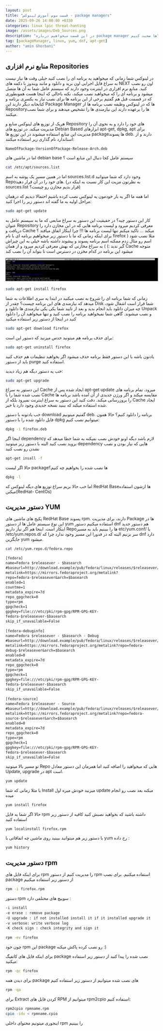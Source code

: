 ```yaml
---
layout: post
title: "قسمت سوم آموزش لینوکس - package managers"
date: 2025-09-26 14:00:00 +0330
categories: linux lpic threat-hunting
image: /assets/images/Deb_Sources.png
description: "در این قسمت میخواهیم درباره package manager ها صحبت کنیم"
tag: [packageManager, linux, yum, dnf, apt-get]
author: "amin Ghorbani"
---
```

## منابع نرم افزاری Repositories

در لینوکس شما زمانی که میخواهید یه برنامه ای را نصب کنید خیلی وقت ها نیاز نیست به سراغ فایل اجرایی اون برید و دانلود و مانند ویندوز با دکمه های NEXT اون رو نصب کنید. منابع نرم افزاری در اینترنت وجود دارند که سیستم عامل شما به آن ها متصل میشود و برنامه ای را که میخواهید نصب میکند، نکته باحالی که اینجا هست همونطوری که در قسمت قبل هم گفتیم برخی از این برنامه ها برای نصب نیاز به یکسری برنامه و کتابخانه دیگر دارند این Package Manager ها که در لینوکس وظیفه نصب برنامه ها از Repositoryها را برعهده دارند این نیازمندی ها را تشخیص میدهند و برای شما نصب میکنند.

هریک از توزیع های لینوکس منابع و Repository های خود را دارد و به نحوی آن را مدیریت میکند.
در توزیع های Debian Based ابزارهای apt-get, dpkg, apt برای مدیریت این منابع استفاده میشوند در این توزیع ها packageها پسوند deb.  دارند و از استاندارد نام گذاری زیر استفاده میکنند:

```bash
NameOfPackage-VersionOfPackage-Release-Arch.deb
```

اما در ماشین های debian base سیستم عامل کجا دنبال این منابع است ؟

```bash
cat /etc/apt/sources.list
```

اما در همین مسیر یک پوشه به اسم sources.list.d وجود دارد که شما میتوانید Repoهای خود را در آن قرار دهید. (به نظرتون مزیت این کار نسبت به اینکه در sources.list قرار بدیم مخازن رو چیست؟)



اما همه ما اگر یه بار خودمون یه لینوکس نصب کرده باشیم احتمالا دیدیم که درهمان مراحل اولیه به ما گفته اند دستور زیر را اجرا کنید:

```bash
sudo apt-get update
```

کار این دستور چیه؟ در حقیقیت این دستور به سراغ منابعی که ما به سیستم عامل به عنوان Repository معرفی کردیم میرود و لیست برنامه هایی که در این مخازن دارد را دریافت و Cache میکند ... تاکید میکنم تنها لیست برنامه ها !!! چرا اینکار اتفاق میافتد ؟ برای اینکه زمانی که ما با دستور زیر میخواهیم برنامه ای با نام firefox مثلا نصب شود ( اسم رو مثال زدم ممکنه اسم برنامه پسوند و پیشوند داشته باشه خیلی به این چیزاش گیر ندید :) ) به سراغ مخازنی که بهش معرفی کردیم میرود و از همان Cache متوجه میشود این برنامه در کدام مخزن در دسترس است تا بتواند آن را نصب کند

![تصویر دستور Deb_Sources](/assets/images/Deb_Sources.png)




```bash
sudo apt-get install firefox
```

زمانی که شما برنامه ای را شروع به نصب میکنید در ابتدا یه سری اطلاعات به شما میدهد که نیازمندی های این برنامه چیست؟ چقدر از Disk  شما قرار است اشغال شود، چه میزان دانلود باید انجام بدید و بعد از تایید شما یکی یکی نیازمندی ها دانلود و Unpack و نصب میشوند.
گاهی شما نمیخواهید برنامه را نصب کنید و تنها میخواهید آن را دانلود کنید در اینجا از دستور زیر استفاده میکنید

```bash
sudo apt-get download firefox
```

برای حذف برنامه هم میتونید حدس میزنید که دستور این است: 

```bash
sudo apt-get uninstall firefox
```
یادتون باشه با این دستور فقط برنامه حذف میشود اگر بخواهید تنظیمات هم حذف کنید باید از دستور purge استفاده کنید.

خب یه دستور دیگه هم زیاد دیدید:

```bash
sudo apt-get upgrade
```

این دستور به سراغ Cache ایجاد شده پس از apt-get update میرود، تمام برنامه های نصب شده شما را با Cache مقایسه میکند و اگر ورژن جدیدی از آن آمده باشد برنامه ها را بروزرسانی میکند.
دقت کنید این دستور به سراغ اینترنت نمیرود بلکه از Cache ایجاد شده استفاده میکند که ببنید نسخه جدیدی وچود دارد یا خیر.

خب یادتونه با دستور download گفتیم میتونیم deb. برنامه را دانلود کنیم؟ حالا همون فایل دانلود شده را با دستور dpkg میتوانیم نصب کنیم:

```bash
dpkg -i firefox.deb
```
اینجا اگر dependency لازم باشد دیگه اونو خودش نصب نمیکنه به شما خطا میدهد که بروید نصب کنید البته با دستور زیر میتونید dependency هایی که نیاز بودن و نصب نشدن رو نصب کنید

```bash
apt-get insall -f
```

حالا اگر لیست packageها نصب شده را بخواهیم چه کنیم؟

```bash
dpkg -l
```


اما خب حالا بریم سراغ توزیع های دیگه لینوکس که RedHat Baseها ازشون استفاده میکنن(RedHat- CentOs)

## دستور مدیریت YUM
 پکیج های ماشین های RedHat Base پسوند rpm. دارند، برای مدیریت Package ها در این نوع سیستم عامل ها از دستور yum استفاده میکنیم دستور dnf هم دستور جدید اینکار است.
اینجا هم اگر نیاز داریم Repoها را ببینیم باید به مسیر etc/yum.conf/ یا /etc/yum.repos.d/  سر بزنیم البته که در فدورا این مسیر وجود ندارد چرا که dnf دارد جایگزین yum میشود.

 ```bash
 cat /etc/yum.repo.d/fedora.repo
 ```
 
 ```result
 [fedora]
name=Fedora $releasever - $basearch
#baseurl=http://download.example/pub/fedora/linux/releases/$releasever/Everything/$basearch/os/
metalink=https://mirrors.fedoraproject.org/metalink?repo=fedora-$releasever&arch=$basearch
enabled=1
countme=1
metadata_expire=7d
repo_gpgcheck=0
type=rpm
gpgcheck=1
gpgkey=file:///etc/pki/rpm-gpg/RPM-GPG-KEY-fedora-$releasever-$basearch
skip_if_unavailable=False

[fedora-debuginfo]
name=Fedora $releasever - $basearch - Debug
#baseurl=http://download.example/pub/fedora/linux/releases/$releasever/Everything/$basearch/debug/tree/
metalink=https://mirrors.fedoraproject.org/metalink?repo=fedora-debug-$releasever&arch=$basearch
enabled=0
metadata_expire=7d
repo_gpgcheck=0
type=rpm
gpgcheck=1
gpgkey=file:///etc/pki/rpm-gpg/RPM-GPG-KEY-fedora-$releasever-$basearch
skip_if_unavailable=False

[fedora-source]
name=Fedora $releasever - Source
#baseurl=http://download.example/pub/fedora/linux/releases/$releasever/Everything/source/tree/
metalink=https://mirrors.fedoraproject.org/metalink?repo=fedora-source-$releasever&arch=$basearch
enabled=0
metadata_expire=7d
repo_gpgcheck=0
type=rpm
gpgcheck=1
gpgkey=file:///etc/pki/rpm-gpg/RPM-GPG-KEY-fedora-$releasever-$basearch
skip_if_unavailable=False
 ```
 تو مسیر بالا میتونید Repo هایی که میخواهید را اضافه کنید اما همزمان این دستور معادل Update, upgrade در apt است.
 
```bash
yum update
```

یا مثلا زمانی که شما Install میزنید خودش میره اول update میکنه بعد نصب رو انجام میده

```bash
yum install firefox 
```
حالا اگر شما یه فایل rpm داشته باشید که بخواهید نصبش کنید کافیه از دستور زیر استفاده کنید

```bash
yum localinstall firefox.rpm
```

با دستور زیر هم میتوانید ببینید روی ماشین چه اتفاقاتی با yum رخ داده :

```bash
yum history
```



## دستور مدیریت rpm

برای اینکه فایل های rpm را مدیریت کنیم از دستور rpm استفاده میکنیم. برای نصب package از دستور زیر استفاده میکنیم

```bash
rpm -i firefox.rpm
```

دستور rpm سوییچ های مختلفی دارد :

```bash
-i install
-e erase : remove package
-U upgrade : if not installed install it if it installed upgrade it
-v verbose: write verbose log
-K check sign : check integrity and sign it
```

```bash
rpm -ev firefox
```

چون خود rpm این package رو نصب کرده پاکش میکنه :)

برای اینکه فایل های کانفیگ package نصب شده را پیدا کنید از دستور زیر استفاده میکنید:

```bash
rpm -qc firefox
```
 برای دیدن همه package های نصب شده میتوانیم از دستور زیر استفاده کنیم
```bash
rpm -qa
```

برای Extract کردن فایل های RPM میتوانیم از rpm2cpio استفاده کنیم:

```bash
rpm2cpio rpmname.rpm
cpio -idv < rpmname.cpio
```

اینجوری میتونیم محتوای داخلی rpm را ببینیم

